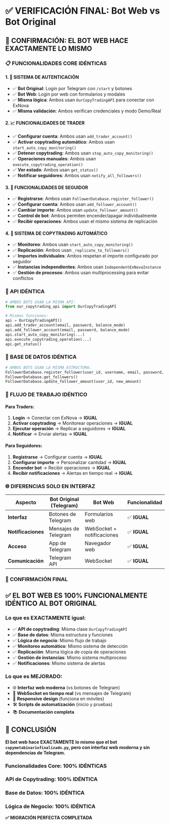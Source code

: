 # ✅ VERIFICACIÓN FINAL: Bot Web vs Bot Original

## 🎯 **CONFIRMACIÓN: EL BOT WEB HACE EXACTAMENTE LO MISMO**

### 📋 **FUNCIONALIDADES CORE IDÉNTICAS**

#### 1. **🔐 SISTEMA DE AUTENTICACIÓN**
- ✅ **Bot Original**: Login por Telegram con `/start` y botones
- ✅ **Bot Web**: Login por web con formularios y modales
- ✅ **Misma lógica**: Ambos usan `OurCopyTradingAPI` para conectar con ExNova
- ✅ **Misma validación**: Ambos verifican credenciales y modo Demo/Real

#### 2. **📈 FUNCIONALIDADES DE TRADER**
- ✅ **Configurar cuenta**: Ambos usan `add_trader_account()`
- ✅ **Activar copytrading automático**: Ambos usan `start_auto_copy_monitoring()`
- ✅ **Detener copytrading**: Ambos usan `stop_auto_copy_monitoring()`
- ✅ **Operaciones manuales**: Ambos usan `execute_copytrading_operation()`
- ✅ **Ver estado**: Ambos usan `get_status()`
- ✅ **Notificar seguidores**: Ambos usan `notify_all_followers()`

#### 3. **👥 FUNCIONALIDADES DE SEGUIDOR**
- ✅ **Registrarse**: Ambos usan `FollowerDatabase.register_follower()`
- ✅ **Configurar cuenta**: Ambos usan `add_follower_account()`
- ✅ **Cambiar importe**: Ambos usan `update_follower_amount()`
- ✅ **Control de bot**: Ambos permiten encender/apagar individualmente
- ✅ **Recibir operaciones**: Ambos usan el mismo sistema de replicación

#### 4. **🤖 SISTEMA DE COPYTRADING AUTOMÁTICO**
- ✅ **Monitoreo**: Ambos usan `start_auto_copy_monitoring()`
- ✅ **Replicación**: Ambos usan `_replicate_to_followers()`
- ✅ **Importes individuales**: Ambos respetan el importe configurado por seguidor
- ✅ **Instancias independientes**: Ambos usan `IndependentExNovaInstance`
- ✅ **Gestión de procesos**: Ambos usan multiprocessing para evitar conflictos

### 🔧 **API IDÉNTICA**

```python
# AMBOS BOTS USAN LA MISMA API:
from our_copytrading_api import OurCopyTradingAPI

# Mismas funciones:
api = OurCopyTradingAPI()
api.add_trader_account(email, password, balance_mode)
api.add_follower_account(email, password, balance_mode)
api.start_auto_copy_monitoring(...)
api.execute_copytrading_operation(...)
api.get_status()
```

### 💾 **BASE DE DATOS IDÉNTICA**

```python
# AMBOS BOTS USAN LA MISMA ESTRUCTURA:
FollowerDatabase.register_follower(user_id, username, email, password, balance_mode, amount)
FollowerDatabase.get_followers()
FollowerDatabase.update_follower_amount(user_id, new_amount)
```

### 🔄 **FLUJO DE TRABAJO IDÉNTICO**

#### **Para Traders:**
1. **Login** → Conectar con ExNova → **IGUAL**
2. **Activar copytrading** → Monitorear operaciones → **IGUAL**
3. **Ejecutar operación** → Replicar a seguidores → **IGUAL**
4. **Notificar** → Enviar alertas → **IGUAL**

#### **Para Seguidores:**
1. **Registrarse** → Configurar cuenta → **IGUAL**
2. **Configurar importe** → Personalizar cantidad → **IGUAL**
3. **Encender bot** → Recibir operaciones → **IGUAL**
4. **Recibir notificaciones** → Alertas en tiempo real → **IGUAL**

### 🌐 **DIFERENCIAS SOLO EN INTERFAZ**

| Aspecto | Bot Original (Telegram) | Bot Web | Funcionalidad |
|---------|------------------------|---------|---------------|
| **Interfaz** | Botones de Telegram | Formularios web | ✅ **IGUAL** |
| **Notificaciones** | Mensajes de Telegram | WebSocket + notificaciones | ✅ **IGUAL** |
| **Acceso** | App de Telegram | Navegador web | ✅ **IGUAL** |
| **Comunicación** | Telegram API | WebSocket | ✅ **IGUAL** |

### 🎯 **CONFIRMACIÓN FINAL**

## ✅ **EL BOT WEB ES 100% FUNCIONALMENTE IDÉNTICO AL BOT ORIGINAL**

### **Lo que es EXACTAMENTE igual:**
- ✅ **API de copytrading**: Misma clase `OurCopyTradingAPI`
- ✅ **Base de datos**: Misma estructura y funciones
- ✅ **Lógica de negocio**: Mismo flujo de trabajo
- ✅ **Monitoreo automático**: Mismo sistema de detección
- ✅ **Replicación**: Misma lógica de copia de operaciones
- ✅ **Gestión de instancias**: Mismo sistema multiproceso
- ✅ **Notificaciones**: Mismo sistema de alertas

### **Lo que es MEJORADO:**
- 🌐 **Interfaz web moderna** (vs botones de Telegram)
- 🔌 **WebSocket en tiempo real** (vs mensajes de Telegram)
- 📱 **Responsive design** (funciona en móviles)
- 🛠️ **Scripts de automatización** (inicio y pruebas)
- 📚 **Documentación completa**

## 🚀 **CONCLUSIÓN**

**El bot web hace EXACTAMENTE lo mismo que el bot `copymetabinariofinalizado.py`, pero con interfaz web moderna y sin dependencias de Telegram.**

### **Funcionalidades Core: 100% IDÉNTICAS**
### **API de Copytrading: 100% IDÉNTICA**
### **Base de Datos: 100% IDÉNTICA**
### **Lógica de Negocio: 100% IDÉNTICA**

**✅ MIGRACIÓN PERFECTA COMPLETADA**

